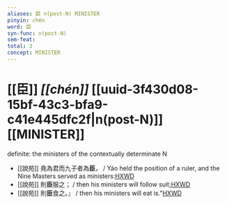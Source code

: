 ```yaml
---
aliases: 臣 n(post-N) MINISTER
pinyin: chén
word: 臣
syn-func: n(post-N)
sem-feat: 
total: 3
concept: MINISTER 
---
```

# [[臣]] *[[chén]]*  [[uuid-3f430d08-15bf-43c3-bfa9-c41e445dfc2f|n(post-N)]] [[MINISTER]]
definite: the ministers of the contextually determinate N
 - [[說苑]] 堯為君而九子者為**臣**， / Yáo held the position of a ruler, and the Nine Masters served as ministers:[HXWD](https://hxwd.org/textview.html?location=CH1a0907_CHANT_001-13a.14)
 - [[說苑]] 則**臣**服之； / then his ministers will follow suit;[HXWD](https://hxwd.org/textview.html?location=CH1a0907_CHANT_001-41a.3)
 - [[說苑]] 則**臣**食之。』 / then his ministers will eat is."[HXWD](https://hxwd.org/textview.html?location=CH1a0907_CHANT_001-41a.5)